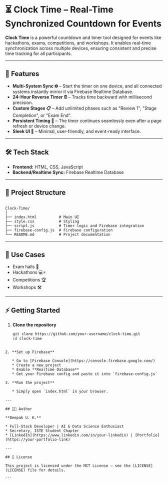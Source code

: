 # ⏳ Clock Time – Real-Time Synchronized Countdown for Events

**Clock Time** is a powerful countdown and timer tool designed for events like hackathons, exams, competitions, and workshops. It enables real-time synchronization across multiple devices, ensuring consistent and precise time tracking for all participants.

---

## 🚀 Features

- **Multi-System Sync 🌐** – Start the timer on one device, and all connected systems instantly mirror it via Firebase Realtime Database.  
- **24-Hour Reverse Timer ⏰** – Tracks time backward with millisecond precision.  
- **Custom Stages 📋** – Add unlimited phases such as "Review 1", "Stage Completion", or "Exam End".  
- **Persistent Timing 🔄** – The timer continues seamlessly even after a page refresh or device change.  
- **Sleek UI 🎨** – Minimal, user-friendly, and event-ready interface.

---

## 🛠 Tech Stack

- **Frontend:** HTML, CSS, JavaScript  
- **Backend/Realtime Sync:** Firebase Realtime Database  

---

## 📂 Project Structure

```

Clock-Time/
│
├── index.html          # Main UI
├── style.css           # Styling
├── script.js           # Timer logic and Firebase integration
├── firebase-config.js  # Firebase configuration
└── README.md           # Project documentation

````

---

## 🎯 Use Cases

- Exam halls 🏫  
- Hackathons 💻⚡  
- Competitions 🏆  
- Workshops 🛠️  

---

## ⚡ Getting Started

1. **Clone the repository**
   ```bash
   git clone https://github.com/your-username/clock-time.git
   cd clock-time
````

2. **Set up Firebase**

   * Go to [Firebase Console](https://console.firebase.google.com/)
   * Create a new project
   * Enable **Realtime Database**
   * Get your Firebase config and paste it into `firebase-config.js`

3. **Run the project**

   * Simply open `index.html` in your browser.

---

## 🧑‍💻 Author

**Deepak U. K.**

* Full-Stack Developer | AI & Data Science Enthusiast
* Secretary, ISTE Student Chapter
* [LinkedIn](https://www.linkedin.com/in/your-linkedin) | [Portfolio](https://your-portfolio-link)

---

## 📜 License

This project is licensed under the MIT License – see the [LICENSE](LICENSE) file for details.

```
